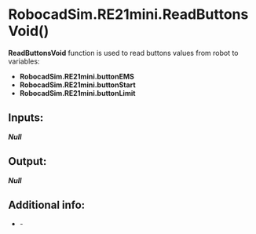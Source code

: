 <h1> RobocadSim.RE21mini.ReadButtonsVoid()  </h1>
  
<strong>ReadButtonsVoid</strong> function is used to read buttons values from robot to variables:  
<ul>
  <li><strong>RobocadSim.RE21mini.buttonEMS</strong></li> 
  <li><strong>RobocadSim.RE21mini.buttonStart</strong></li>
  <li><strong>RobocadSim.RE21mini.buttonLimit</strong></li>
</ul>
  
<h2><strong> Inputs: </strong></h2>  
<strong><em>Null</em></strong>
  
<h2><strong> Output: </strong></h2>
<strong><em>Null</em></strong>

<h2><strong> Additional info: </strong></h2>
<ul>
<li>-</li>
</ul>
